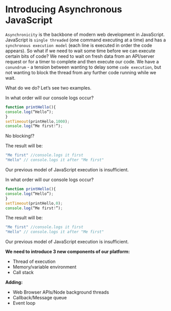 # Introducing Asynchronous JavaScript

`Asynchronicity` is the backbone of modern web development in JavaScript.  JavaScript is `single threaded` (one command executing at a time) and has a `synchronous execution model` (each line is executed in order the code appears). So what if we need to wait some time before we can execute certain bits of code? We need to wait on fresh data from an API/server request or for a timer to complete and then execute our code.  We have a `conundrum` - a tension between wanting to delay some `code execution`, but not wanting to block the thread from any further code running while we wait.

What do we do? Let’s see two examples. 

In what order will our console logs occur?
```js
function printHello(){
console.log(“Hello”);
}
setTimeout(printHello,1000);
console.log(“Me first!”);
```
No blocking!?

The result will be:

```js 
"Me first" //console.logs it first
"Hello" // console.logs it after "Me first"
```
Our previous model of JavaScript execution is
insufficient.

In what order will our console logs occur?
```js
function printHello(){
console.log(“Hello”);
}
setTimeout(printHello,0);
console.log(“Me first!”);
```
The result will be:

```js 
"Me first" //console.logs it first
"Hello" // console.logs it after "Me first"
```
Our previous model of JavaScript execution is
insufficient.

**We need to introduce 3 new components of our platform:**
- Thread of execution
- Memory/variable environment
- Call stack

**Adding:**
- Web Browser APIs/Node background threads
- Callback/Message queue
- Event loop